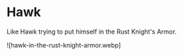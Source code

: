 # Hawk

Like Hawk trying to put himself in the Rust Knight's Armor.


![hawk-in-the-rust-knight-armor.webp]
